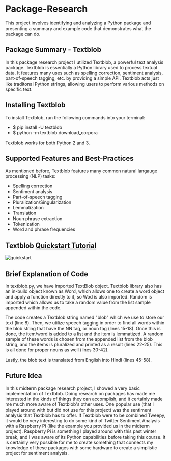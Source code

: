 
# Package-Research
This project involves identifying and analyzing a Python package and presenting a summary and example code that demonstrates what the package can do.

## Package Summary - Textblob
In this package research project I utilized Textblob, a powerful text analysis package.
Textblob is essentially a Python library used to process textual data. It features many uses such as spelling correction, sentiment analysis, part-of-speech tagging, etc. by providing a simple API.
Textblob acts just like traditonal Python strings, allowing users to perform various methods on specific text.

## Installing Textblob
To install Textblob, run the following commands into your terminal:

- $ pip install -U textblob
- $ python -m textblob.download_corpora

Textblob works for both Python 2 and 3.

## Supported Features and Best-Practices

As mentioned before, Textblob features many common natural langauge processing (NLP) tasks:

+ Spelling correction
+ Sentiment analysis
+ Part-of-speech tagging
+ Pluralization/Singularization
+ Lemmatization
+ Translation
+ Noun phrase extraction
+ Tokenization
+ Word and phrase frequencies

## Textblob [Quickstart Tutorial](https://textblob.readthedocs.io/en/dev/quickstart.html)
![quickstart](https://user-images.githubusercontent.com/81776233/113464204-f0705c00-93f8-11eb-9436-b0d4ba804538.PNG)

## Brief Explanation of Code
In textblob.py, we have imported TextBlob object. Textblob library also has an in-build object known as Word, which allows one to create a word object and apply a function directly to it, so Wod is also imported. Random is imported which allows us to take a random value from the list sample appended within the code.

The code creates a Textblob string named "blob" which we use to store our text (line 8). Then, we utilize speech tagging in order to find all words within the blob string that have the NN tag, or noun tag (lines 15-18). Once this is done, the item/word is added to a list and the item is lemmatized. A random sample of these words is chosen from the appended list from the blob string, and the items is pluralized and printed as a result (lines 22-25).
This is all done for proper nouns as well (lines 30-42).

Lastly, the blob text is translated from English into Hindi (lines 45-58).

## Future Idea
In this midterm package research project, I showed a very basic implementation of Textblob. Doing research on packages has made me interested in the kinds of things they can accomplish, and it certainly made me much more aware of Textblob's other uses. One popular use (that I played around with but did not use for this project) was the sentiment analysis that Textblob has to offer. If Textblob were to be combined Tweepy, it would be very interesting to do some kind of Twitter Sentiment Analysis with a Raspberry Pi (like the example you provided us in the midterm project). Raspberry Pi is something I played around with this past winter break, and I was aware of its Python capabilities before taking this course. It is certainly very possible for me to create something that connects my knowledge of these packages with some hardware to create a simplistic project for sentiment analysis.

